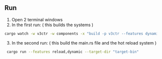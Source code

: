 ## Run

1. Open 2 terminal windows
2. In the first run: ( this builds the systems )
```bash
cargo watch -w v3ctr -w components -x "build -p v3ctr --features dynamic"
``` 
3. In the second run: ( this build the main.rs file and the hot reload system )
```bash
 cargo run --features reload,dynamic --target-dir "target-bin"
```
